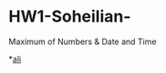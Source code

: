 # HW1-Soheilian-
Maximum of Numbers  &amp;  Date and Time 

*[ali](https://github.com/MohammadAliSO/HW1-Soheilian-/edit/master/README.md)
